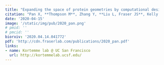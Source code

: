 ```yaml
---
title: "Expanding the space of protein geometries by computational design of ​de novo fold families. "
citation: "Pan X, **Thompson M**, Zhang Y, **Liu L, Fraser JS**, Kelly MJS, Kortemme T. *Submitted - Preprint on Biorxiv*. 2020."
date: '2020-04-15'
image: '/static/img/pub/2020_pan.png'
# pmid: ''
# pmcid: ''
biorxiv: '2020.04.14.041772'
pdf: 'http://cdn.fraserlab.com/publications/2020_pan.pdf'
links:
- name: Kortemme lab @ UC San Francisco
  url: http://kortemmelab.ucsf.edu/
---
```

